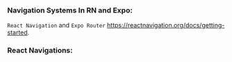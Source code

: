 ### Navigation Systems In RN and Expo:
`React Navigation` and `Expo Router`
https://reactnavigation.org/docs/getting-started.
### React Navigations: